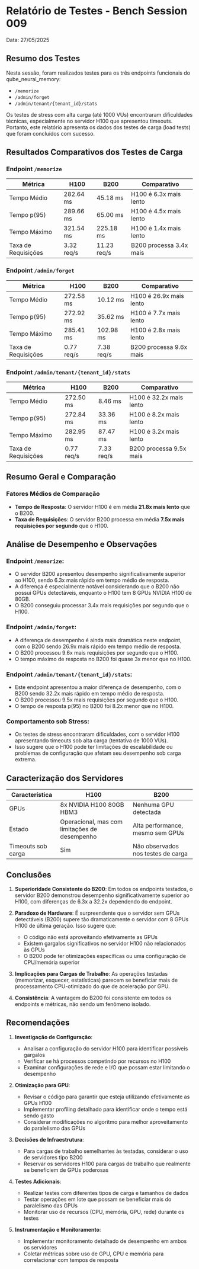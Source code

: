 # Relatório de Testes - Bench Session 009

Data: 27/05/2025

## Resumo dos Testes

Nesta sessão, foram realizados testes para os três endpoints funcionais do qube_neural_memory:
- `/memorize`
- `/admin/forget`
- `/admin/tenant/{tenant_id}/stats`

Os testes de stress com alta carga (até 1000 VUs) encontraram dificuldades técnicas, especialmente no servidor H100 que apresentou timeouts. Portanto, este relatório apresenta os dados dos testes de carga (load tests) que foram concluídos com sucesso.

## Resultados Comparativos dos Testes de Carga

### Endpoint `/memorize`

| Métrica | H100 | B200 | Comparativo |
|---------|------|------|-------------|
| Tempo Médio | 282.64 ms | 45.18 ms | H100 é 6.3x mais lento |
| Tempo p(95) | 289.66 ms | 65.00 ms | H100 é 4.5x mais lento |
| Tempo Máximo | 321.54 ms | 225.18 ms | H100 é 1.4x mais lento |
| Taxa de Requisições | 3.32 req/s | 11.23 req/s | B200 processa 3.4x mais |

### Endpoint `/admin/forget`

| Métrica | H100 | B200 | Comparativo |
|---------|------|------|-------------|
| Tempo Médio | 272.58 ms | 10.12 ms | H100 é 26.9x mais lento |
| Tempo p(95) | 272.92 ms | 35.62 ms | H100 é 7.7x mais lento |
| Tempo Máximo | 285.41 ms | 102.98 ms | H100 é 2.8x mais lento |
| Taxa de Requisições | 0.77 req/s | 7.38 req/s | B200 processa 9.6x mais |

### Endpoint `/admin/tenant/{tenant_id}/stats`

| Métrica | H100 | B200 | Comparativo |
|---------|------|------|-------------|
| Tempo Médio | 272.50 ms | 8.46 ms | H100 é 32.2x mais lento |
| Tempo p(95) | 272.84 ms | 33.36 ms | H100 é 8.2x mais lento |
| Tempo Máximo | 282.95 ms | 87.47 ms | H100 é 3.2x mais lento |
| Taxa de Requisições | 0.77 req/s | 7.33 req/s | B200 processa 9.5x mais |

## Resumo Geral e Comparação

### Fatores Médios de Comparação

- **Tempo de Resposta**: O servidor H100 é em média **21.8x mais lento** que o B200.
- **Taxa de Requisições**: O servidor B200 processa em média **7.5x mais requisições por segundo** que o H100.

## Análise de Desempenho e Observações

### Endpoint `/memorize`:
- O servidor B200 apresentou desempenho significativamente superior ao H100, sendo 6.3x mais rápido em tempo médio de resposta.
- A diferença é especialmente notável considerando que o B200 não possui GPUs detectáveis, enquanto o H100 tem 8 GPUs NVIDIA H100 de 80GB.
- O B200 conseguiu processar 3.4x mais requisições por segundo que o H100.

### Endpoint `/admin/forget`:
- A diferença de desempenho é ainda mais dramática neste endpoint, com o B200 sendo 26.9x mais rápido em tempo médio de resposta.
- O B200 processou 9.6x mais requisições por segundo que o H100.
- O tempo máximo de resposta no B200 foi quase 3x menor que no H100.

### Endpoint `/admin/tenant/{tenant_id}/stats`:
- Este endpoint apresentou a maior diferença de desempenho, com o B200 sendo 32.2x mais rápido em tempo médio de resposta.
- O B200 processou 9.5x mais requisições por segundo que o H100.
- O tempo de resposta p(95) no B200 foi 8.2x menor que no H100.

### Comportamento sob Stress:
- Os testes de stress encontraram dificuldades, com o servidor H100 apresentando timeouts sob alta carga (tentativa de 1000 VUs).
- Isso sugere que o H100 pode ter limitações de escalabilidade ou problemas de configuração que afetam seu desempenho sob carga extrema.

## Caracterização dos Servidores

| Característica | H100 | B200 |
|----------------|------|------|
| GPUs | 8x NVIDIA H100 80GB HBM3 | Nenhuma GPU detectada |
| Estado | Operacional, mas com limitações de desempenho | Alta performance, mesmo sem GPUs |
| Timeouts sob carga | Sim | Não observados nos testes de carga |

## Conclusões

1. **Superioridade Consistente do B200**: Em todos os endpoints testados, o servidor B200 demonstrou desempenho significativamente superior ao H100, com diferenças de 6.3x a 32.2x dependendo do endpoint.

2. **Paradoxo de Hardware**: É surpreendente que o servidor sem GPUs detectáveis (B200) supere tão dramaticamente o servidor com 8 GPUs H100 de última geração. Isso sugere que:
   - O código não está aproveitando efetivamente as GPUs
   - Existem gargalos significativos no servidor H100 não relacionados às GPUs
   - O B200 pode ter otimizações específicas ou uma configuração de CPU/memória superior

3. **Implicações para Cargas de Trabalho**: As operações testadas (memorizar, esquecer, estatísticas) parecem se beneficiar mais de processamento CPU-otimizado do que de aceleração por GPU.

4. **Consistência**: A vantagem do B200 foi consistente em todos os endpoints e métricas, não sendo um fenômeno isolado.

## Recomendações

1. **Investigação de Configuração**:
   - Analisar a configuração do servidor H100 para identificar possíveis gargalos
   - Verificar se há processos competindo por recursos no H100
   - Examinar configurações de rede e I/O que possam estar limitando o desempenho

2. **Otimização para GPU**:
   - Revisar o código para garantir que esteja utilizando efetivamente as GPUs H100
   - Implementar profiling detalhado para identificar onde o tempo está sendo gasto
   - Considerar modificações no algoritmo para melhor aproveitamento do paralelismo das GPUs

3. **Decisões de Infraestrutura**:
   - Para cargas de trabalho semelhantes às testadas, considerar o uso de servidores tipo B200
   - Reservar os servidores H100 para cargas de trabalho que realmente se beneficiem de GPUs poderosas

4. **Testes Adicionais**:
   - Realizar testes com diferentes tipos de carga e tamanhos de dados
   - Testar operações em lote que possam se beneficiar mais do paralelismo das GPUs
   - Monitorar uso de recursos (CPU, memória, GPU, rede) durante os testes

5. **Instrumentação e Monitoramento**:
   - Implementar monitoramento detalhado de desempenho em ambos os servidores
   - Coletar métricas sobre uso de GPU, CPU e memória para correlacionar com tempos de resposta
